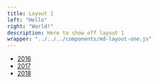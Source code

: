 ```yaml
---
title: Layout 1
left: "Hello"
right: "World!"
description: Here to show off layout 1
wrapper: "../../../components/md-layout-one.js"
---
```


- [2016](/layouts/layout-one/2016)
- [2017](/layouts/layout-one/2017)
- [2018](/layouts/layout-one/2018)
